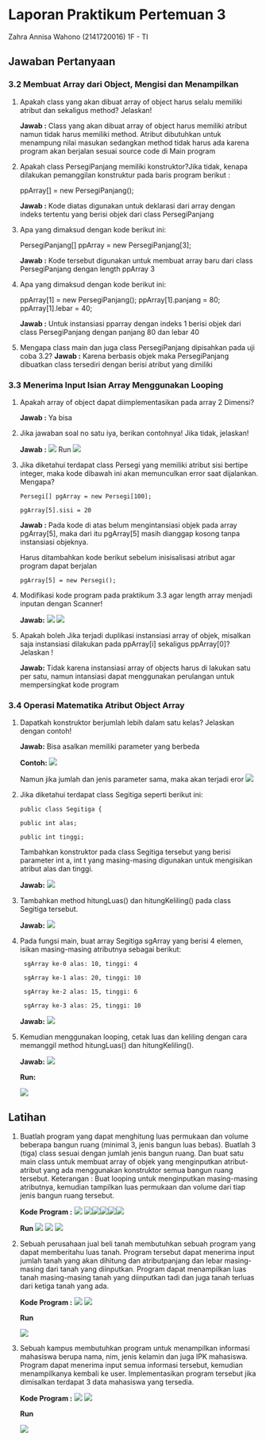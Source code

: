 # Laporan Praktikum Pertemuan 3

Zahra Annisa Wahono (2141720016) 1F - TI

## Jawaban Pertanyaan

### **3.2 Membuat Array dari Object, Mengisi dan Menampilkan**
1. Apakah class yang akan dibuat array of object harus selalu memiliki atribut dan sekaligus method? Jelaskan! 

    **Jawab :** Class yang akan dibuat array of object harus memiliki atribut namun tidak harus memiliki method. Atribut dibutuhkan untuk menampung nilai masukan sedangkan method tidak harus ada karena program akan berjalan sesuai source code di Main program

2.  Apakah class PersegiPanjang memiliki konstruktor?Jika tidak, kenapa dilakukan pemanggilan konstruktur pada baris program berikut :

    ppArray[] = new PersegiPanjang();

    **Jawab :** Kode diatas digunakan untuk deklarasi dari array dengan indeks tertentu yang berisi objek dari class PersegiPanjang

3. Apa yang dimaksud dengan kode berikut ini:

    PersegiPanjang[] ppArray = new PersegiPanjang[3];

    **Jawab :** Kode tersebut digunakan untuk membuat array baru dari class PersegiPanjang dengan length ppArray 3

4. Apa yang dimaksud dengan kode berikut ini:

    ppArray[1] = new PersegiPanjang();
        ppArray[1].panjang = 80;
        ppArray[1].lebar = 40;

    **Jawab :** Untuk instansiasi pparray dengan indeks 1 berisi objek  dari class PersegiPanjang dengan panjang 80  dan lebar 40

5. Mengapa class main dan juga class PersegiPanjang dipisahkan pada uji coba 3.2?
    **Jawab :** Karena berbasis objek maka PersegiPanjang dibuatkan class tersediri dengan berisi atribut yang dimiliki

### **3.3 Menerima Input Isian Array Menggunakan Looping**

1. Apakah array of object dapat diimplementasikan pada array 2 Dimensi?

    **Jawab :** Ya bisa

2. Jika jawaban soal no satu iya, berikan contohnya! Jika tidak, jelaskan!
    
    **Jawab :** <img src = "imagePraktikum/image1.png"> 
     Run   <img src = "imagePraktikum/image2.png"> 

3. Jika diketahui terdapat class Persegi yang memiliki atribut sisi bertipe integer, maka kode dibawah ini akan memunculkan error saat dijalankan. Mengapa?

    `Persegi[] pgArray = new Persegi[100];`
    
    `pgArray[5].sisi = 20`

    **Jawab :** Pada kode di atas belum mengintansiasi objek pada array pgArray[5], maka dari itu pgArray[5] masih dianggap kosong tanpa instansiasi objeknya. 
    
    Harus ditambahkan kode berikut sebelum inisisalisasi atribut agar program dapat berjalan
    
    `pgArray[5] = new Persegi();`

4. Modifikasi kode program pada praktikum 3.3 agar length array menjadi inputan dengan Scanner!

    **Jawab:** <img src = "imagePraktikum/image3.png">
    <img src = "imagePraktikum/image4.png">

5. Apakah boleh Jika terjadi duplikasi instansiasi array of objek, misalkan saja instansiasi dilakukan pada ppArray[i] sekaligus ppArray[0]? Jelaskan !

    **Jawab:** Tidak karena instansiasi array of objects harus di lakukan satu per satu, namun intansiasi dapat menggunakan perulangan untuk mempersingkat kode program

### **3.4 Operasi Matematika Atribut Object Array**

1. Dapatkah konstruktor berjumlah lebih dalam satu kelas? Jelaskan dengan contoh!

    **Jawab:** Bisa asalkan memiliki parameter yang berbeda

    **Contoh:** <img src ="imagePraktikum/image5.png">

    Namun jika jumlah dan jenis parameter sama, maka akan terjadi eror <img src ="imagePraktikum/image6.png">

2. Jika diketahui terdapat class Segitiga seperti berikut ini:

    `public class Segitiga {`
    
    `public int alas;`
    
    `public int tinggi;`

    Tambahkan konstruktor pada class Segitiga tersebut yang berisi parameter int a, int t yang masing-masing digunakan untuk mengisikan atribut alas dan tinggi.

    **Jawab:** <img src = "imagePraktikum/image7.png">

3. Tambahkan method hitungLuas() dan hitungKeliling() pada class Segitiga tersebut.

    **Jawab:** <img src = "imagePraktikum/image8.png">

4. Pada fungsi main, buat array Segitiga sgArray yang berisi 4 elemen, isikan masing-masing atributnya sebagai berikut:

        sgArray ke-0 alas: 10, tinggi: 4

        sgArray ke-1 alas: 20, tinggi: 10

        sgArray ke-2 alas: 15, tinggi: 6

        sgArray ke-3 alas: 25, tinggi: 10

    **Jawab:** <img src = "imagePraktikum/image9.png">

5. Kemudian menggunakan looping, cetak luas dan keliling dengan cara memanggil method hitungLuas() dan hitungKeliling().

    **Jawab:** <img src = "imagePraktikum/image10.png">

    **Run:**
     
     <img src = "imagePraktikum/image11.png">


## **Latihan**

1. Buatlah program yang dapat menghitung luas permukaan dan volume beberapa bangun ruang (minimal 3, jenis bangun luas bebas). Buatlah 3 (tiga) class sesuai dengan jumlah jenis bangun ruang. Dan buat satu main class untuk membuat array of objek yang menginputkan atribut-atribut yang ada menggunakan konstruktor semua bangun ruang tersebut.
Keterangan : Buat looping untuk menginputkan masing-masing atributnya, kemudian tampilkan luas permukaan dan volume dari tiap jenis bangun ruang tersebut.
   
    **Kode Program :** <img src = "latihan1/l1bola.png"> <img src = "latihan1/l1kubus.png"><img src = "latihan1/l1tabung.png"><img src = "latihan1/l1main1.png"><img src = "latihan1/l1main2.png"><img src = "latihan1/l1main3.png">

    **Run** <img src = "latihan1/l1runKubus.png"> <img src = "latihan1/l1runTabung.png"> <img src = "latihan1/l1runBola.png">

2. Sebuah perusahaan jual beli tanah membutuhkan sebuah program yang dapat memberitahu luas tanah. Program tersebut dapat menerima input jumlah tanah yang akan dihitung dan atributpanjang dan lebar masing-masing dari tanah yang diinputkan. Program dapat menampilkan luas tanah masing-masing tanah yang diinputkan tadi dan juga tanah terluas dari ketiga tanah yang ada.

    **Kode Program :** <img src = "latihan2/tanah.png"> <img src = "latihan2/tanahMain.png">

    **Run** 
    
    <img src = "latihan2/run.png"> 

3. Sebuah kampus membutuhkan program untuk menampilkan informasi mahasiswa berupa nama, nim, jenis kelamin dan juga IPK mahasiswa. Program dapat menerima input semua informasi tersebut, kemudian menampilkanya kembali ke user. Implementasikan program tersebut jika dimisalkan terdapat 3 data mahasiswa yang tersedia.

     **Kode Program :** <img src = "latihan3/mahasiswa.png"> <img src = "latihan3/mahasiswaMain.png">

    **Run**
    
     <img src = "latihan3/run.png"> 


